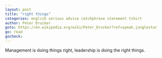 ```yaml
---
layout: post
title: "right things"
categories: english serious advice catchphrase statement tshirt
author: Peter Drucker
goto: https://en.wikipedia.org/wiki/Peter_Drucker?ref=speak.junglestar.org
go: read
gocheck:
---
```

Management is doing things right, leadership is doing the right things.
